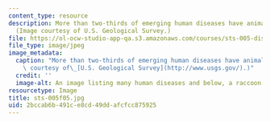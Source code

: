 ```yaml
---
content_type: resource
description: More than two-thirds of emerging human diseases have animal origins.
  (Image courtesy of U.S. Geological Survey.)
file: https://ol-ocw-studio-app-qa.s3.amazonaws.com/courses/sts-005-disease-and-society-in-america-fall-2005/2bccab6b491ce8cd49ddafcfcc875925_sts-005f05.jpg
file_type: image/jpeg
image_metadata:
  caption: "More than two-thirds of emerging human diseases have animal origins. (Image\
    \ courtesy of\_[U.S. Geological Survey](http://www.usgs.gov/).)"
  credit: ''
  image-alt: An image listing many human diseases and below, a raccoon.
resourcetype: Image
title: sts-005f05.jpg
uid: 2bccab6b-491c-e8cd-49dd-afcfcc875925
---
```

